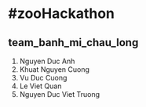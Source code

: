 # #zooHackathon

## team_banh_mi_chau_long

1. Nguyen Duc Anh
2. Khuat Nguyen Cuong
3. Vu Duc Cuong
4. Le Viet Quan
5. Nguyen Duc Viet Truong



